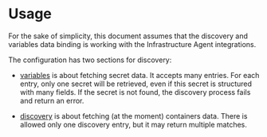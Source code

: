 # Usage

For the sake of simplicity, this document assumes that the discovery and variables
data binding is working with the Infrastructure Agent integrations.

The configuration has two sections for discovery:

- [variables](docs/variables.md) is about fetching secret data. It accepts many entries. For each entry,
  only one secret will be retrieved, even if this secret is structured with many fields.
  If the secret is not found, the discovery process fails and return an error.

- [discovery](docs/discovery.md) is about fetching (at the moment) containers data. There is allowed only
  one discovery entry, but it may return multiple matches. 
